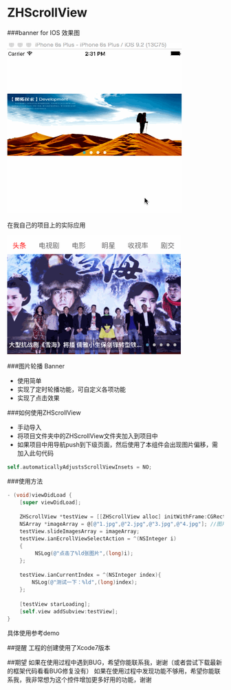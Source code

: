 # ZHScrollView
###banner for IOS
效果图

![效果图](https://github.com/Joneze/ZHScrollView/blob/master/ZHScrollView/image/H5GIF2.gif)


在我自己的项目上的实际应用

![image](https://github.com/Joneze/ZHScrollView/blob/master/ZHScrollView/image/H5GIF.gif)

###图片轮播 Banner
* 使用简单
* 实现了定时轮播功能，可自定义各项功能
* 实现了点击效果

###如何使用ZHScrollView

* 手动导入
* 将项目文件夹中的ZHScrollView文件夹加入到项目中
* 如果项目中用导航push到下级页面，然后使用了本组件会出现图片偏移，需加入此句代码

```objective-c
self.automaticallyAdjustsScrollViewInsets = NO;
```
###使用方法
```objective-c
- (void)viewDidLoad {
    [super viewDidLoad];
    
    ZHScrollView *testView = [[ZHScrollView alloc] initWithFrame:CGRectMake(0, 50, self.view.frame.size.width, 200)];
    NSArray *imageArray = @[@"1.jpg",@"2.jpg",@"3.jpg",@"4.jpg"]; //图片可以是网络图片地址数组,内部已经做了兼容处理
    testView.slideImagesArray = imageArray;
    testView.ianEcrollViewSelectAction = ^(NSInteger i)
    {
         NSLog(@"点击了%ld张图片",(long)i);
    };
    
    testView.ianCurrentIndex = ^(NSInteger index){
        NSLog(@"测试一下：%ld",(long)index);
    };
    
    [testView starLoading];
    [self.view addSubview:testView];
}
```
具体使用参考demo

##提醒
工程的创建使用了Xcode7版本

##期望
如果在使用过程中遇到BUG，希望你能联系我，谢谢（或者尝试下载最新的框架代码看看BUG修复没有）
如果在使用过程中发现功能不够用，希望你能联系我，我非常想为这个控件增加更多好用的功能，谢谢


